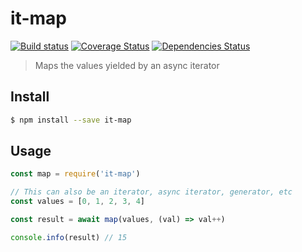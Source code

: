 
# it-map

[![Build status](https://travis-ci.org/achingbrain/it.svg?branch=master)](https://travis-ci.org/achingbrain/it?branch=master) [![Coverage Status](https://coveralls.io/repos/github/achingbrain/it/badge.svg?branch=master)](https://coveralls.io/github/achingbrain/it?branch=master) [![Dependencies Status](https://david-dm.org/achingbrain/it/status.svg?path=packages/it-map)](https://david-dm.org/achingbrain/it?path=packages/it-map)

> Maps the values yielded by an async iterator

## Install

```sh
$ npm install --save it-map
```

## Usage

```javascript
const map = require('it-map')

// This can also be an iterator, async iterator, generator, etc
const values = [0, 1, 2, 3, 4]

const result = await map(values, (val) => val++)

console.info(result) // 15
```

